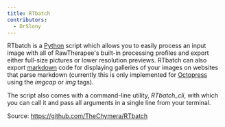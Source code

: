 ```yaml
---
title: RTbatch
contributors:
  - DrSlony
---
```


RTbatch is a
[Python](https://en.wikipedia.org/wiki/Python_(programming_language))
script which allows you to easily process an input image with all of
RawTherapee's built-in processing profiles and export either full-size
pictures or lower resolution previews. RTbatch can also export
[markdown](https://en.wikipedia.org/wiki/Markdown) code for displaying
galleries of your images on websites that parse markdown (currently this
is only implemented for [Octopress](http://octopress.org/) using the
*imgcap* or *img* tags).

The script also comes with a command-line utility, *RTbatch_cli*, with
which you can call it and pass all arguments in a single line from your
terminal.

Source: <https://github.com/TheChymera/RTbatch>
